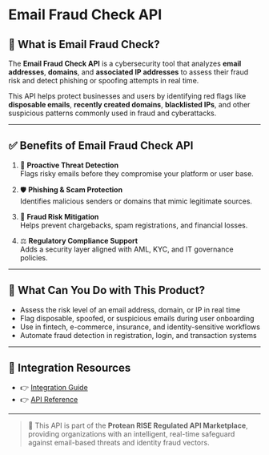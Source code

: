 # Email Fraud Check API

## 📘 What is Email Fraud Check?

The **Email Fraud Check API** is a cybersecurity tool that analyzes **email addresses**, **domains**, and **associated IP addresses** to assess their fraud risk and detect phishing or spoofing attempts in real time.

This API helps protect businesses and users by identifying red flags like **disposable emails**, **recently created domains**, **blacklisted IPs**, and other suspicious patterns commonly used in fraud and cyberattacks.

---

## ✅ Benefits of Email Fraud Check API

1. 🔎 **Proactive Threat Detection**  
   Flags risky emails before they compromise your platform or user base.

2. 🛡️ **Phishing & Scam Protection**  
   Identifies malicious senders or domains that mimic legitimate sources.

3. 💸 **Fraud Risk Mitigation**  
   Helps prevent chargebacks, spam registrations, and financial losses.

4. ⚖️ **Regulatory Compliance Support**  
   Adds a security layer aligned with AML, KYC, and IT governance policies.

---

## 💼 What Can You Do with This Product?

- Assess the risk level of an email address, domain, or IP in real time  
- Flag disposable, spoofed, or suspicious emails during user onboarding  
- Use in fintech, e-commerce, insurance, and identity-sensitive workflows  
- Automate fraud detection in registration, login, and transaction systems

---

## 🔗 Integration Resources

- 👉 [Integration Guide](https://docs.risewithprotean.io/92/integration-guide)  
- 👉 [API Reference](https://docs.risewithprotean.io/92/api-reference)

---

> 📌 This API is part of the **Protean RISE Regulated API Marketplace**, providing organizations with an intelligent, real-time safeguard against email-based threats and identity fraud vectors.
